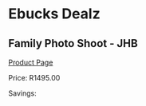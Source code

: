 
# Ebucks Dealz
## Family Photo Shoot - JHB
[Product Page](https://www.ebucks.com/web/shop/productSelected.do?prodId=212801778&catId=714893646)

Price: R1495.00

Savings: 


	